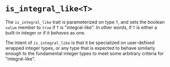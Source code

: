 # `is_integral_like<T>`

The `is_integral_like` trait is parameterized on type `T`, and sets the boolean `value` member to `true` if `T` is "integral-like". In other words, if `T` is either a built-in integer or if it *behaves* as one.

The intent of `is_integral_like` is that it be specialized on user-defined wrapped integer types, or any type that is expected to behave similarly enough to the fundamental integer types to meet some arbitrary criteria for "integral-like".